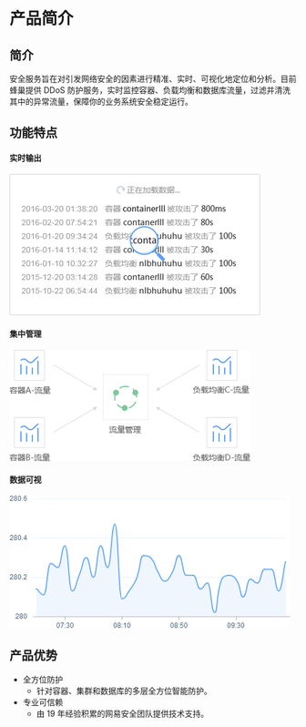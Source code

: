 # 产品简介

## 简介 

安全服务旨在对引发网络安全的因素进行精准、实时、可视化地定位和分析。目前蜂巢提供 DDoS 防护服务，实时监控容器、负载均衡和数据库流量，过滤并清洗其中的异常流量，保障你的业务系统安全稳定运行。

## 功能特点 

#### 实时输出
![](../image/实时输出.png)

#### 集中管理
![](../image/集中管理.png)

#### 数据可视
![](../image/数据可视.png)

## 产品优势 

* 全方位防护
  * 针对容器、集群和数据库的多层全方位智能防护。
* 专业可信赖
  * 由 19 年经验积累的网易安全团队提供技术支持。